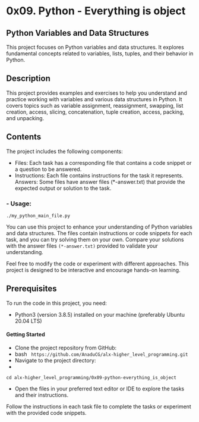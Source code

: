 # 0x09. Python - Everything is object
## Python Variables and Data Structures


This project focuses on Python variables and data structures. It explores fundamental concepts related to variables, lists, tuples, and their behavior in Python.

## Description
This project provides examples and exercises to help you understand and practice working with variables and various data structures in Python. It covers topics such as variable assignment, reassignment, swapping, list creation, access, slicing, concatenation, tuple creation, access, packing, and unpacking.

## Contents
The project includes the following components:

- Files: Each task has a corresponding file that contains a code snippet or a question to be answered.
- Instructions: Each file contains instructions for the task it represents.
Answers: Some files have answer files (*-answer.txt) that provide the expected output or solution to the task.
### - Usage:
```
./my_python_main_file.py

```

You can use this project to enhance your understanding of Python variables and data structures. The files contain instructions or code snippets for each task, and you can try solving them on your own. Compare your solutions with the answer files `(*-answer.txt)` provided to validate your understanding.

Feel free to modify the code or experiment with different approaches. This project is designed to be interactive and encourage hands-on learning.

## Prerequisites
To run the code in this project, you need:

 - Python3 (version 3.8.5) installed on your machine (preferably Ubuntu 20.04 LTS)
#### Getting Started
- Clone the project repository from GitHub:
- bash
```` https://github.com/AnaduCG/alx-higher_level_programming.git````
- Navigate to the project directory:
- 
```cd alx-higher_level_programming/0x09-python-everything_is_object```
- Open the files in your preferred text editor or IDE to explore the tasks and their instructions.

Follow the instructions in each task file to complete the tasks or experiment with the provided code snippets.